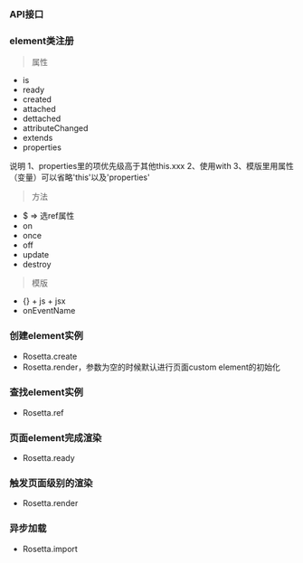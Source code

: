 ### API接口

### element类注册
> 属性

- is
- ready
- created
- attached
- dettached
- attributeChanged
- extends
- properties

说明
1、properties里的项优先级高于其他this.xxx
2、使用with
3、模版里用属性（变量）可以省略'this'以及'properties'

> 方法

- $ => 选ref属性
- on
- once
- off
- update
- destroy


> 模版

- {} + js + jsx
- onEventName



### 创建element实例

- Rosetta.create
- Rosetta.render，参数为空的时候默认进行页面custom element的初始化


### 查找element实例
- Rosetta.ref


### 页面element完成渲染
- Rosetta.ready


### 触发页面级别的渲染
- Rosetta.render


### 异步加载
- Rosetta.import





